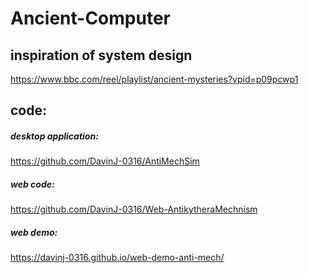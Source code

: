 # Ancient-Computer
## inspiration of system design
https://www.bbc.com/reel/playlist/ancient-mysteries?vpid=p09pcwp1

## code:
##### desktop application:
https://github.com/DavinJ-0316/AntiMechSim

##### web code:
https://github.com/DavinJ-0316/Web-AntikytheraMechnism
##### web demo: 
https://davinj-0316.github.io/web-demo-anti-mech/
